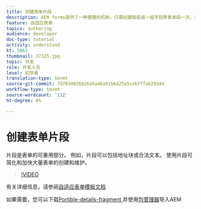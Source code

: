 ```yaml
---
title: 创建表单片段
description: AEM forms提供了一种便捷的机制，只需创建面板或一组字段等表单段一次，即可在自适应表单中重复使用。
feature: 自适应表单
topics: authoring
audience: developer
doc-type: tutorial
activity: understand
kt: 5862
thumbnail: 37325.jpg
topic: 开发
role: 开发人员
level: 初学者
translation-type: tm+mt
source-git-commit: 7d7034026826a5a46a91b6425a5cebfffab2934d
workflow-type: tm+mt
source-wordcount: '112'
ht-degree: 8%

---
```



# 创建表单片段

片段是表单的可重用部分。 例如，片段可以包括地址块或合法文本。 使用片段可简化和加快大量表单的创建和维护。


>[!VIDEO](https://video.tv.adobe.com/v/37325/quality=9)



有关详细信息，请参阅[自适应表单模板文档](https://docs.adobe.com/content/help/en/experience-manager-65/forms/adaptive-forms-basic-authoring/adaptive-form-fragments.html)

如果需要，您可以下载[Portible-details-fragment ](assets/spouse-details-fragment.zip)并使用[包管理器](http://localhost:4502/crx/packmgr/index.jsp)导入AEM





